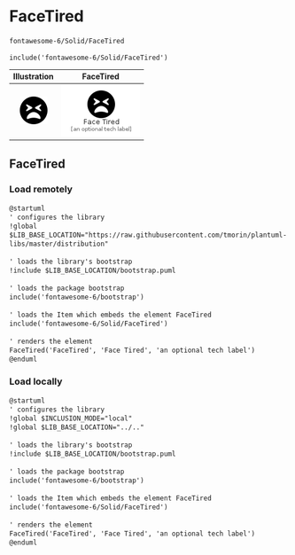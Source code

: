# FaceTired


```text
fontawesome-6/Solid/FaceTired
```

```text
include('fontawesome-6/Solid/FaceTired')
```



| Illustration | FaceTired |
| :---: | :---: |
| ![illustration for Illustration](../../fontawesome-6/Solid/FaceTired.png) | ![illustration for FaceTired](../../fontawesome-6/Solid/FaceTired.Local.png) |




## FaceTired

### Load remotely
```plantuml
@startuml
' configures the library
!global $LIB_BASE_LOCATION="https://raw.githubusercontent.com/tmorin/plantuml-libs/master/distribution"

' loads the library's bootstrap
!include $LIB_BASE_LOCATION/bootstrap.puml

' loads the package bootstrap
include('fontawesome-6/bootstrap')

' loads the Item which embeds the element FaceTired
include('fontawesome-6/Solid/FaceTired')

' renders the element
FaceTired('FaceTired', 'Face Tired', 'an optional tech label')
@enduml
```

### Load locally
```plantuml
@startuml
' configures the library
!global $INCLUSION_MODE="local"
!global $LIB_BASE_LOCATION="../.."

' loads the library's bootstrap
!include $LIB_BASE_LOCATION/bootstrap.puml

' loads the package bootstrap
include('fontawesome-6/bootstrap')

' loads the Item which embeds the element FaceTired
include('fontawesome-6/Solid/FaceTired')

' renders the element
FaceTired('FaceTired', 'Face Tired', 'an optional tech label')
@enduml
```

